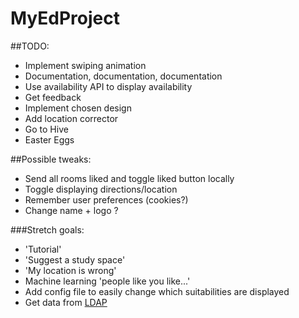 # MyEdProject

##TODO:

- Implement swiping animation
- Documentation, documentation, documentation
- Use availability API to display availability
- Get feedback
- Implement chosen design
- Add location corrector
- Go to Hive
- Easter Eggs

##Possible tweaks:

- Send all rooms liked and toggle liked button locally
- Toggle displaying directions/location
- Remember user preferences (cookies?)
- Change name + logo ?

###Stretch goals:
- 'Tutorial'
- 'Suggest a study space'
- 'My location is wrong'
- Machine learning 'people like you like...'
- Add config file to easily change which suitabilities are displayed
- Get data from [LDAP](https://www.wiki.ed.ac.uk/display/AuthService/Basics)
